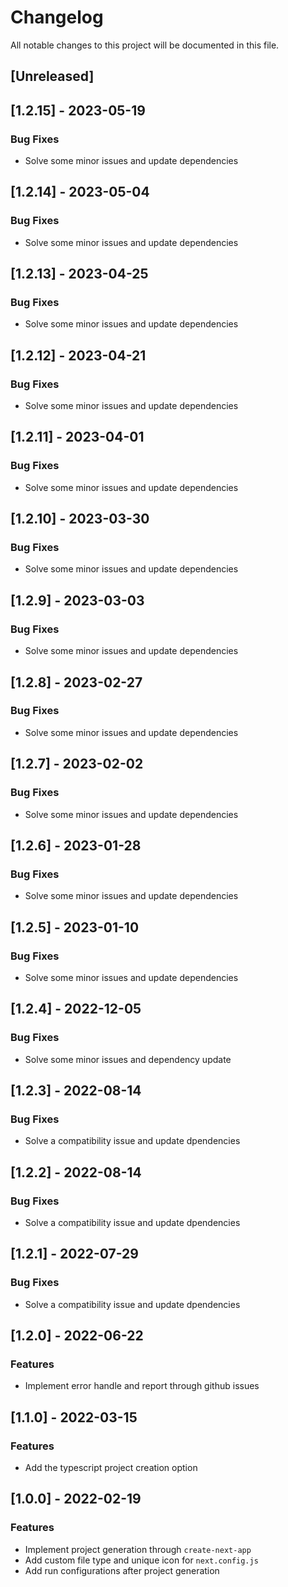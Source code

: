 # Changelog

All notable changes to this project will be documented in this file.

## [Unreleased]
## [1.2.15] - 2023-05-19

### Bug Fixes

- Solve some minor issues and update dependencies

## [1.2.14] - 2023-05-04

### Bug Fixes

- Solve some minor issues and update dependencies

## [1.2.13] - 2023-04-25

### Bug Fixes

- Solve some minor issues and update dependencies

## [1.2.12] - 2023-04-21

### Bug Fixes

- Solve some minor issues and update dependencies

## [1.2.11] - 2023-04-01

### Bug Fixes

- Solve some minor issues and update dependencies

## [1.2.10] - 2023-03-30

### Bug Fixes

- Solve some minor issues and update dependencies

## [1.2.9] - 2023-03-03

### Bug Fixes

- Solve some minor issues and update dependencies

## [1.2.8] - 2023-02-27

### Bug Fixes

- Solve some minor issues and update dependencies

## [1.2.7] - 2023-02-02

### Bug Fixes

- Solve some minor issues and update dependencies

## [1.2.6] - 2023-01-28

### Bug Fixes

- Solve some minor issues and update dependencies

## [1.2.5] - 2023-01-10

### Bug Fixes

- Solve some minor issues and update dependencies

## [1.2.4] - 2022-12-05

### Bug Fixes

- Solve some minor issues and dependency update

## [1.2.3] - 2022-08-14

### Bug Fixes

- Solve a compatibility issue and update dpendencies

## [1.2.2] - 2022-08-14

### Bug Fixes

- Solve a compatibility issue and update dpendencies

## [1.2.1] - 2022-07-29

### Bug Fixes

- Solve a compatibility issue and update dpendencies

## [1.2.0] - 2022-06-22

### Features

- Implement error handle and report through github issues

## [1.1.0] - 2022-03-15

### Features

- Add the typescript project creation option

## [1.0.0] - 2022-02-19

### Features

- Implement project generation through `create-next-app`
- Add custom file type and unique icon for `next.config.js`
- Add run configurations after project generation

<!-- generated by git-cliff -->
